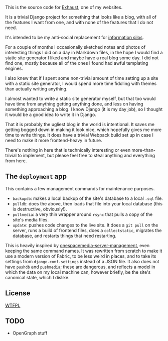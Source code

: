 This is the source code for [Exhaust](https://exhaust.lewiscollard.com/), one of my websites.

It is a trivial Django project for something that looks like a blog, with all of the features I want from one, and with none of the features that I do not need.

It's intended to be my anti-social replacement for [information silos](https://indieweb.org/silo).

For a couple of months I occasionally sketched notes and photos of interesting things I did on a day in Markdown files,
in the hope I would find a static site generator I liked and maybe have a real blog some day.
I did not find one, mostly because all of the ones I found had awful templating engines.

I also knew that if I spent some non-trivial amount of time setting up a site with a static site generator, I would spend more time fiddling with themes than actually writing anything.

I almost wanted to write a static site generator myself,
but that too would have time from anything getting anything done,
and less on having something approaching a blog.
I know Django (it is my day job), so I thought it would be a good idea to write it in Django.

That it is probably the ugliest blog in the world is intentional.
It saves me getting bogged down in making it look nice, which hopefully gives me more time to write things.
It does have a trivial Webpack build set up in case I need to make it more frontend-heavy in future.

There's nothing in here that is technically interesting or even more-than-trivial to implement, but please feel free to steal anything and everything from here.

## The `deployment` app

This contains a few management commands for maintenance purposes.

* `backupdb`: makes a local backup of the site's database to a local `.sql` file.
* `pulldb`: does the above, then loads that file into your local database (this is destructive, obviously!).
* `pullmedia`: a very thin wrapper around `rsync` that pulls a copy of the site's media files.
* `update`: pushes code changes to the live site. It does a `git pull` on the server, runs a build of frontend files, does a `collectstatic`, migrates the database, and
restarts things that need restarting.

This is heavily inspired by
[onespacemedia-server-management](https://github.com/onespacemedia/server-management/), even keeping the same command names.
It was rewritten from scratch to make it use a modern version of Fabric,
to be less weird in places,
and to take its settings from `django.conf.settings` instead of a JSON file.
It also does not have `pushdb` and `pushmedia`;
these are dangerous,
and reflects a model in which the data on my local machine can, however briefly, be the site's canonical state, which I dislike.

## License

[WTFPL](http://www.wtfpl.net/)

## TODO

* OpenGraph stuff
